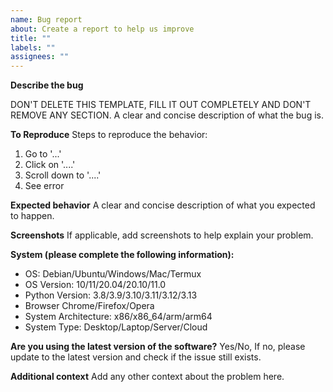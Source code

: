 ```yaml
---
name: Bug report
about: Create a report to help us improve
title: ""
labels: ""
assignees: ""
---
```


**Describe the bug**

DON'T DELETE THIS TEMPLATE, FILL IT OUT COMPLETELY AND DON'T REMOVE ANY SECTION.
A clear and concise description of what the bug is.

**To Reproduce**
Steps to reproduce the behavior:

1. Go to '...'
2. Click on '....'
3. Scroll down to '....'
4. See error

**Expected behavior**
A clear and concise description of what you expected to happen.

**Screenshots**
If applicable, add screenshots to help explain your problem.

**System (please complete the following information):**

- OS: Debian/Ubuntu/Windows/Mac/Termux
- OS Version: 10/11/20.04/20.10/11.0
- Python Version: 3.8/3.9/3.10/3.11/3.12/3.13
- Browser Chrome/Firefox/Opera
- System Architecture: x86/x86_64/arm/arm64
- System Type: Desktop/Laptop/Server/Cloud

**Are you using the latest version of the software?**
Yes/No, If no, please update to the latest version and check if the issue still exists.

**Additional context**
Add any other context about the problem here.
